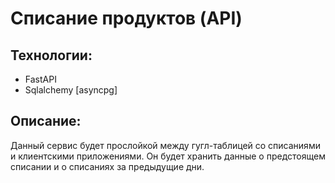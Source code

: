 # Списание продуктов (API)

## Технологии:
- FastAPI
- Sqlalchemy [asyncpg]

## Описание:
Данный сервис будет прослойкой между гугл-таблицей со списаниями 
и клиентскими приложениями. 
Он будет хранить данные о предстоящем списании и о списаниях за предыдущие дни.
